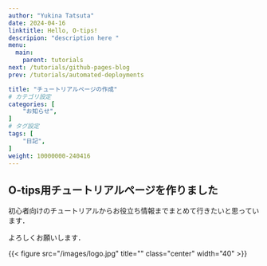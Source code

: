 ```yaml
---
author: "Yukina Tatsuta"
date: 2024-04-16
linktitle: Hello, O-tips!
descripion: "description here "
menu:
  main:
    parent: tutorials
next: /tutorials/github-pages-blog
prev: /tutorials/automated-deployments

title: "チュートリアルページの作成"
# カテゴリ設定
categories: [
    "お知らせ",
]
# タグ設定
tags: [
    "日記",
]
weight: 10000000-240416
---
```


## O-tips用チュートリアルページを作りました

初心者向けのチュートリアルからお役立ち情報までまとめて行きたいと思っています．

よろしくお願いします．


{{< figure src="/images/logo.jpg" title="" class="center" width="40" >}}

